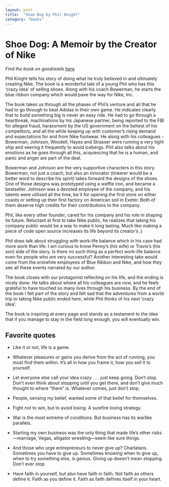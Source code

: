 ```yaml
---
layout: post
title:  "Shoe Dog by Phil Knight"
category: "books"
---
```


# Shoe Dog: A Memoir by the Creator of Nike

*Find the book on goodreads [here](https://www.goodreads.com/book/show/27220736-shoe-dog)*

<p>
Phil Knight tells his story of doing what he truly believed in and ultimately creating Nike. The book is a wonderful tale of a young Phil who has this ‘crazy idea’ of selling shoes. Along with his coach Bowerman, he starts the blue ribbon company which would pave the way for Nike, Inc.
</p>

<p>
The book takes us through all the phases of Phil’s venture and all that he had to go through to beat Adidas in their own game. He indicates clearly that to build something big is never an easy ride. He had to go through a heartbreak, machinations by his Japanese partner, being reported to the FBI for alleged fraud, harassment by the US government on the behest of his competitors, and all the while keeping up with customer’s rising demand and expectations for and from Nike footwear. He along with his colleagues - Bowerman, Johnson, Woodell, Hayes and Strasser were running a very tight ship and veering it frequently to avoid icebergs. Phil also talks about his emotions as he goes through all this, acquiescing that he is a human, and panic and anger are part of the deal.
</p>

<p>
Bowerman and Johnson are the very supportive characters in this story. Bowerman, not just a coach, but also an innovator (tinkerer would be a better word to describe his spirit) takes forward the designs of the shoes. One of those designs was prototyped using a waffle iron, and became a bestseller. Johnson was a devoted employee of the company, and his talents were utilised all the time, be it for opening the first store on either coasts or setting up their first factory on American soil in Exeter. Both of them deserve high credits for their contributions to the company.
</p>

<p>
Phil, like every other founder, cared for his company and his role in shaping its future. Reluctant at first to take Nike public, he realizes that taking his company public would be a way to make it long lasting. Much like making a piece of code open source increases its life beyond its creator’s ;)
</p>

<p>
Phil does talk about struggling with work-life balance which in his case had more work than life. I am curious to know Penny’s (his wife) or Travis’s (his son) side of the story. Is there no such thing as a perfect work-life balance even for people who are very successful?
Another interesting take would come from the erstwhile employees of Blue Ribbon and Nike, and how they see all these events narrated by our author.
</p>

<p>
The book closes with our protagonist reflecting on his life, and the ending is nicely done. He talks about where all his colleagues are now, and he feels grateful to have touched so many lives through his business. By the end of the book I felt part of the story and felt sad that the adventures from a world trip to taking Nike public ended here, while Phil thinks of his next ‘crazy idea’.
</p>

<p>
The book is inspiring at every page and stands as a testament to the idea that if you manage to stay in the field long enough, you will eventually win.
</p>

## Favorite quotes

- Like it or not, life is a game.

- Whatever pleasures or gains you derive from the act of running, you must find them within. It’s all in how you frame it, how you sell it to yourself.

- Let everyone else call your idea crazy . . . just keep going. Don’t stop. Don’t even think about stopping until you get there, and don’t give much thought to where “there” is. Whatever comes, just don’t stop.

- People, sensing my belief, wanted some of that belief for themselves.

- Fight not to win, but to avoid losing. A surefire losing strategy.

- War is the most extreme of conditions. But business has its warlike parallels.

- Starting my own business was the only thing that made life’s other risks—marriage, Vegas, alligator wrestling—seem like sure things.

- And those who urge entrepreneurs to never give up? Charlatans. Sometimes you have to give up. Sometimes knowing when to give up, when to try something else, is genius. Giving up doesn’t mean stopping. Don’t ever stop.

- Have faith in yourself, but also have faith in faith. Not faith as others define it. Faith as you define it. Faith as faith defines itself in your heart.

